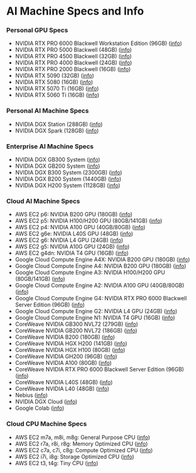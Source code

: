 # AI Machine Specs and Info

### Personal GPU Specs
- NVIDIA RTX PRO 6000 Blackwell Workstation Edition (96GB) ([info](https://www.nvidia.com/en-us/products/workstations/professional-desktop-gpus/))
- NVIDIA RTX PRO 5000 Blackwell (48GB) ([info](https://www.nvidia.com/en-us/products/workstations/professional-desktop-gpus/))
- NVIDIA RTX PRO 4500 Blackwell (32GB) ([info](https://www.nvidia.com/en-us/products/workstations/professional-desktop-gpus/))
- NVIDIA RTX PRO 4000 Blackwell (24GB) ([info](https://www.nvidia.com/en-us/products/workstations/professional-desktop-gpus/))
- NVIDIA RTX PRO 2000 Blackwell (16GB) ([info](https://www.nvidia.com/en-us/products/workstations/professional-desktop-gpus/))
- NVIDIA RTX 5090 (32GB) ([info](https://www.nvidia.com/en-us/geforce/graphics-cards/50-series/))
- NVIDIA RTX 5080 (16GB) ([info](https://www.nvidia.com/en-us/geforce/graphics-cards/50-series/))
- NVIDIA RTX 5070 Ti (16GB) ([info](https://www.nvidia.com/en-us/geforce/graphics-cards/50-series/))
- NVIDIA RTX 5060 Ti (16GB) ([info](https://www.nvidia.com/en-us/geforce/graphics-cards/50-series/))

### Personal AI Machine Specs
- NVIDIA DGX Station (288GB) ([info](https://www.nvidia.com/en-us/products/workstations/dgx-station/))
- NVIDIA DGX Spark (128GB) ([info](https://www.nvidia.com/en-us/products/workstations/dgx-spark/))

### Enterprise AI Machine Specs
- NVIDIA DGX GB300 System ([info](https://www.nvidia.com/en-us/data-center/dgx-gb300/?ncid=no-ncid))
- NVIDIA DGX GB200 System ([info](https://www.nvidia.com/en-us/data-center/dgx-gb200/?ncid=no-ncid))
- NVIDIA DGX B300 System (2300GB) ([info](https://www.nvidia.com/en-us/data-center/dgx-b300/?ncid=no-ncid))
- NVIDIA DGX B200 System (1440GB) ([info](https://www.nvidia.com/en-us/data-center/dgx-b200/?ncid=no-ncid))
- NVIDIA DGX H200 System (1128GB) ([info](https://www.nvidia.com/en-us/data-center/dgx-h200/?ncid=no-ncid))

### Cloud AI Machine Specs
- AWS EC2 p6: NVIDIA B200 GPU (180GB) ([info](https://aws.amazon.com/ec2/instance-types/p6/))
- AWS EC2 p5: NVIDIA H100/H200 GPU (80GB/141GB) ([info](https://aws.amazon.com/ec2/instance-types/p5/))
- AWS EC2 p4: NVIDIA A100 GPU (40GB/80GB) ([info](https://aws.amazon.com/ec2/instance-types/p4/))
- AWS EC2 g6e: NVIDIA L40S GPU (48GB) ([info](https://aws.amazon.com/ec2/instance-types/g6e/))
- AWS EC2 g6: NVIDIA L4 GPU (24GB) ([info](https://aws.amazon.com/ec2/instance-types/g6/))
- AWS EC2 g5: NVIDIA A10G GPU (24GB) ([info](https://aws.amazon.com/ec2/instance-types/g5/))
- AWS EC2 g4dn: NVIDIA T4 GPU (16GB) ([info](https://aws.amazon.com/ec2/instance-types/g4/))
- Google Cloud Compute Engine A4X: NVIDIA B200 GPU (180GB) ([info](https://cloud.google.com/compute/docs/accelerator-optimized-machines))
- Google Cloud Compute Engine A4: NVIDIA B200 GPU (180GB) ([info](https://cloud.google.com/compute/docs/accelerator-optimized-machines))
- Google Cloud Compute Engine A3: NVIDIA H100/H200 GPU (80GB/141GB) ([info](https://cloud.google.com/compute/docs/accelerator-optimized-machines))
- Google Cloud Compute Engine A2: NVIDIA A100 GPU (40GB/80GB) ([info](https://cloud.google.com/compute/docs/accelerator-optimized-machines))
- Google Cloud Compute Engine G4: NVIDIA RTX PRO 6000 Blackwell Server Edition (96GB) ([info](https://cloud.google.com/compute/docs/accelerator-optimized-machines))
- Google Cloud Compute Engine G2: NVIDIA L4 GPU (24GB) ([info](https://cloud.google.com/compute/docs/accelerator-optimized-machines))
- Google Cloud Compute Engine N1: NVIDIA T4 GPU (16GB) ([info](https://cloud.google.com/compute/docs/accelerator-optimized-machines))
- CoreWeave NVIDIA GB300 NVL72 (279GB) ([info](https://www.coreweave.com/products/nvidia-blackwell))
- CoreWeave NVIDIA GB200 NVL72 (186GB) ([info](https://www.coreweave.com/products/nvidia-blackwell))
- CoreWeave NVIDIA B200 (180GB) ([info](https://www.coreweave.com/products/nvidia-blackwell))
- CoreWeave NVIDIA HGX H200 (141GB) ([info](https://www.coreweave.com/products/hgx-h100-h200))
- CoreWeave NVIDIA HGX H100 (80GB) ([info](https://www.coreweave.com/products/hgx-h100-h200))
- CoreWeave NVIDIA GH200 (96GB) ([info](https://www.coreweave.com/products/hgx-h100-h200))
- CoreWeave NVIDIA A100 (80GB) ([info](https://www.coreweave.com/products/gpu-compute))
- CoreWeave NVIDIA RTX PRO 6000 Blackwell Server Edition (96GB) ([info](https://www.coreweave.com/products/gpu-compute))
- CoreWeave NVIDIA L40S (48GB) ([info](https://www.coreweave.com/products/gpu-compute))
- CoreWeave NVIDIA L40 (48GB) ([info](https://www.coreweave.com/products/gpu-compute))
- Nebius ([info](https://nebius.com/))
- NVIDIA DGX Cloud ([info](https://www.nvidia.com/en-us/data-center/dgx-cloud/))
- Google Colab ([info](https://colab.research.google.com/))

### Cloud CPU Machine Specs
- AWS EC2 m7a, m8i, m8g: General Purpose CPU ([info](https://aws.amazon.com/ec2/instance-types/m8i/))
- AWS EC2 r7a, r8i, r8g: Memory Optimized CPU ([info](https://aws.amazon.com/ec2/instance-types/r8i/))
- AWS EC2 c7a, c7i, c8g: Compute Optimized CPU ([info](https://aws.amazon.com/ec2/instance-types/c7i/))
- AWS EC2 i7i, i8g: Storage Optimized CPU ([info](https://aws.amazon.com/ec2/instance-types/i7i/))
- AWS EC2 t3, t4g: Tiny CPU ([info](https://aws.amazon.com/ec2/instance-types/t3/))
